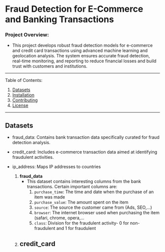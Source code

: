 # Fraud Detection for E-Commerce and Banking Transactions


### Project Overview:

- This project develops robust fraud detection models for e-commerce and credit card transactions using advanced machine learning and geolocation analysis. The system ensures accurate fraud detection, real-time monitoring, and reporting to reduce financial losses and build trust with customers and institutions.
---
Table of Contents:
1. [Datasets](#datasets)
2. [Installation](#installation)
3. [Contributing](#contributing)
4. [License](#license)
---

## Datasets <a name="datasets"></a>

- fraud_data: Contains bank transaction data specifically curated for fraud detection analysis.
- credit_card: Includes e-commerce transaction data aimed at identifying fraudulent activities.
- ip_address: Maps IP addresses to countries

    1. **fraud_data**
        - This dataset contains interesting columns from the bank transactions. Certain important columns are:
            1. `purchase_time`: The time and date when the purchase of an item was made
            2. `purchase_value`: The amount spent on the item
            3. `source`: The source the customer came from (Ads, SEO,...) 
            4. `browser`: The internet browser used when purchasing the item (safari, chrome, opera,...
            5. `class`: Division for the fraudulent activity- 0 for non-fraudulent and 1 for fraudulent
    2. **credit_card**
        - 